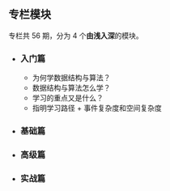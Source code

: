 ## 专栏模块

专栏共 56 期，分为 4 个**由浅入深**的模块。

- ### 入门篇

  - 为何学数据结构与算法？
  - 数据结构与算法怎么学？
  - 学习的重点又是什么？
  - 指明学习路径 + 事件复杂度和空间复杂度 

- ### 基础篇

- ### 高级篇

- ### 实战篇

